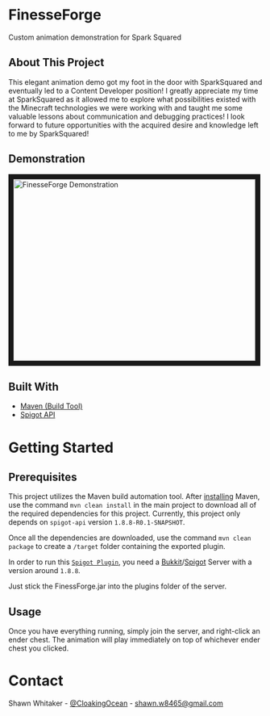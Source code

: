 # FinesseForge
Custom animation demonstration for Spark Squared

## About This Project
This elegant animation demo got my foot in the door with SparkSquared and eventually led to a Content Developer position!
I greatly appreciate my time at SparkSquared as it allowed me to explore what possibilities existed with the Minecraft
technologies we were working with and taught me some valuable lessons about communication and debugging practices! 
I look forward to future opportunities with the acquired desire and knowledge left to me by SparkSquared!

## Demonstration

<a href="http://www.youtube.com/watch?feature=player_embedded&v=bAJvIwzZYBM
" target="_blank"><img src="http://img.youtube.com/vi/bAJvIwzZYBM/0.jpg" 
alt="FinesseForge Demonstration" width="480" height="360" border="10" /></a>

## Built With
* [Maven (Build Tool)]
* [Spigot API]

# Getting Started

## Prerequisites
This project utilizes the Maven build automation tool. After [installing] Maven, use the command `mvn clean install` in the
main project to download all of the required dependencies for this project. Currently, this project only depends on `spigot-api` 
version `1.8.8-R0.1-SNAPSHOT`.

Once all the dependencies are downloaded, use the command `mvn clean package` to create a `/target` folder containing the exported
plugin.

In order to run this [`Spigot Plugin`], you need a [Bukkit]/[Spigot] Server with a version around `1.8.8`.

Just stick the FinessForge.jar into the plugins folder of the server.

## Usage

Once you have everything running, simply join the server, and right-click an ender chest. The animation will play immediately
on top of whichever ender chest you clicked.

# Contact
Shawn Whitaker - [@CloakingOcean] - shawn.w8465@gmail.com



[installing]: https://maven.apache.org/install.html
[Maven (Build Tool)]: https://maven.apache.org/
[Spigot API]: https://www.spigotmc.org/
[`Spigot Plugin`]: https://www.spigotmc.org/wiki/about-spigot/#:~:text=Spigot%20%2D%20Install&text=It%20is%20a%20modified%20Minecraft,with%20Vanilla%20Minecraft%20game%20mechanics.
[Bukkit]: https://bukkit.gamepedia.com/Setting_up_a_server
[Spigot]: https://www.spigotmc.org/wiki/spigot-installation/
[@CloakingOcean]: https://twitter.com/CloakingOcean
